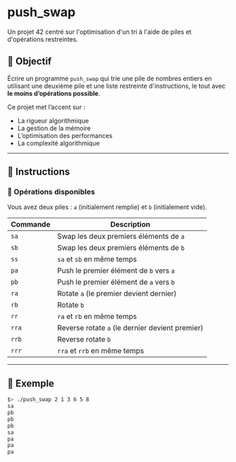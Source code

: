 # push_swap

Un projet 42 centré sur l'optimisation d'un tri à l'aide de piles et d'opérations restreintes.

## 🎯 Objectif

Écrire un programme `push_swap` qui trie une pile de nombres entiers en utilisant une deuxième pile et une liste restreinte d'instructions, le tout avec **le moins d’opérations possible**.

Ce projet met l’accent sur :
- La rigueur algorithmique
- La gestion de la mémoire
- L’optimisation des performances
- La complexité algorithmique

---

## 🔧 Instructions

### 🔢 Opérations disponibles

Vous avez deux piles : `a` (initialement remplie) et `b` (initialement vide).

| Commande | Description |
|----------|-------------|
| `sa`     | Swap les deux premiers éléments de `a` |
| `sb`     | Swap les deux premiers éléments de `b` |
| `ss`     | `sa` et `sb` en même temps |
| `pa`     | Push le premier élément de `b` vers `a` |
| `pb`     | Push le premier élément de `a` vers `b` |
| `ra`     | Rotate `a` (le premier devient dernier) |
| `rb`     | Rotate `b` |
| `rr`     | `ra` et `rb` en même temps |
| `rra`    | Reverse rotate `a` (le dernier devient premier) |
| `rrb`    | Reverse rotate `b` |
| `rrr`    | `rra` et `rrb` en même temps |

---

## 🧪 Exemple

```bash
$> ./push_swap 2 1 3 6 5 8
sa
pb
pb
pb
sa
pa
pa
pa

